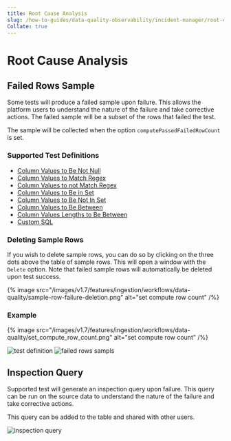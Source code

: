 ```yaml
---
title: Root Cause Analysis
slug: /how-to-guides/data-quality-observability/incident-manager/root-cause-analysis
Collate: true
---
```


# Root Cause Analysis

## Failed Rows Sample

Some tests will produce a failed sample upon failure. This allows the platform users to understand the nature of the failure and take corrective actions. The failed sample will be a subset of the rows that failed the test.

The sample will be collected when the option `computePassedFailedRowCount` is set.

### Supported Test Definitions

- [Column Values to Be Not Null](/how-to-guides/data-quality-observability/quality/tests-yaml#column-values-to-be-not-null)
- [Column Values to Match Regex](/how-to-guides/data-quality-observability/quality/tests-yaml#column-values-to-match-regex)
- [Column Values to not Match Regex](/how-to-guides/data-quality-observability/quality/tests-yaml#column-values-to-not-match-regex)
- [Column Values to Be in Set](/how-to-guides/data-quality-observability/quality/tests-yaml#column-values-to-be-in-set)
- [Column Values to Be Not In Set](/how-to-guides/data-quality-observability/quality/tests-yaml#column-values-to-be-not-in-set)
- [Column Values to Be Between](/how-to-guides/data-quality-observability/quality/tests-yaml#column-values-to-be-between)
- [Column Values Lengths to Be Between](/how-to-guides/data-quality-observability/quality/tests-yaml#column-values-lengths-to-be-between)
- [Custom SQL](/how-to-guides/data-quality-observability/quality/tests-yaml#table-custom-sql-test)

### Deleting Sample Rows
If you wish to delete sample rows, you can do so by clicking on the three dots above the table of sample rows. This will open a window with the `Delete` option. Note that failed sample rows will automatically be deleted upon test success.

{% image 
src="/images/v1.7/features/ingestion/workflows/data-quality/sample-row-failure-deletion.png"
alt="set compute row count"
/%}

### Example

{% image 
src="/images/v1.7/features/ingestion/workflows/data-quality/set_compute_row_count.png"
alt="set compute row count"
/%}

![test definition](/images/v1.7/features/ingestion/workflows/data-quality/failed_rows_sample_1.png)
![failed rows sampls](/images/v1.7/features/ingestion/workflows/data-quality/failed_rows_sample_2.png)

## Inspection Query

 Supported test will generate an inspection query upon failure. This query can be run on the source data to understand
 the nature of the failure and take corrective actions.

 This query can be added to the table and shared with other users.

 ![inspection query](/images/v1.7/features/ingestion/workflows/data-quality/inspection-query.png)